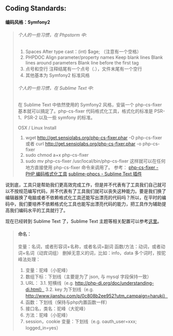## Coding Standards:

#### 编码风格：Symfony2

> ###### 个人的一些习惯，在 Phpstorm 中:
>
> 1. Spaces
> After type cast：(int) $age; （注意有一个空格）
> 2. PHPDOC
> Align parameter/property names
> Keep blank lines
> Blank lines around parameters
> Blank line before the first tag
> 3. 点号和空行
> 注释结尾有一个点号（.），文件末尾有一个空行
> 4. 其他基本为 Symfony2 标准风格
>
>
> ###### 个人的一些习惯，在 Sublime Text 中:
> 在 Sublime Text 中依然使用的 Symfony2 风格，安装一个 php-cs-fixer 基本就可以搞定了。php-cs-fixer 代码格式化工具，格式化的标准是 PSR-1、PSR-2 以及一些 symfony 的标准。
>
> OSX / Linux Install
> 1. wget http://get.sensiolabs.org/php-cs-fixer.phar -O php-cs-fixer
> 或者 curl http://get.sensiolabs.org/php-cs-fixer.phar -o php-cs-fixer
> 2. sudo chmod a+x php-cs-fixer
> 3. sudo mv php-cs-fixer /usr/local/bin/php-cs-fixer
> 这样就可以在任何地方直接使用 php-cs-fixer 命令来调用了。
> 参考：
> [php-cs-fixer - PHP 编码格式化工具](https://www.phpxy.com/article/85.html)
> [sublime-phpcs - Sublime Text 插件](https://github.com/benmatselby/sublime-phpcs)

说到底，工具只是帮助我们更高效完成工作，但是并不代表有了工具我们自己就可以不按规范编写代码，并不代表有了工具我们就可以丧失这种能力。要是我们换了编辑器换了电脑或者不依赖格式化工具还能写出漂亮的代码吗？所以，在平时的编码中，我们要培养不依赖格式化工具也能写出漂亮代码的能力，把工具作为辅助提高我们编码水平的工具就行了。

现在已经转到 Sublime Text 了，Sublime Text 主题等相关配置可以参考[这里](https://github.com/emanci/SublimeText3-Theme)。

> #### 命名：
> 变量：名词，或者形容词+名称，或者名词+副词
函数/方法：动词，或者动词+名词（动宾词组）
删掉无意义的词，比如：info，data
多个词时，按驼峰法处理：
>
> 1. 变量：驼峰（小驼峰）
> 2. 数组下标：下划线（主要是为了 json, 与 mysql 字段保持一致）
> 3. URL：
> 3.1. 短横线（e.g. http://php-di.org/doc/understanding-di.html）
> 3.2. key 为下划线（e.g. http://www.jianshu.com/p/0c808b2ee952?utm_campaign=haruki）
> 4. 函数：下划线（保持与php内置函数一样）
> 5. 接口名，类名：驼峰（大驼峰）
> 6. 方法：驼峰（小驼峰）
> 7. session，cookie 变量：下划线（e.g. oauth_user=xxx; logged_in=yes）
